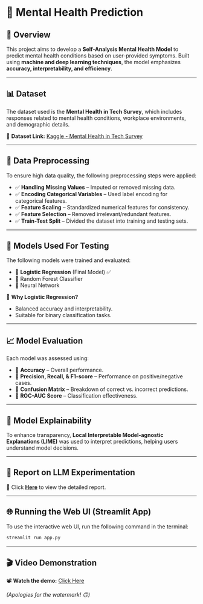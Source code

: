 # 🌿 Mental Health Prediction

## 📝 Overview  
This project aims to develop a **Self-Analysis Mental Health Model** to predict mental health conditions based on user-provided symptoms. Built using **machine and deep learning techniques**, the model emphasizes **accuracy, interpretability, and efficiency**.  

---

## 📊 Dataset  
The dataset used is the **Mental Health in Tech Survey**, which includes responses related to mental health conditions, workplace environments, and demographic details.  

🔗 **Dataset Link:** [Kaggle - Mental Health in Tech Survey](https://www.kaggle.com/datasets/osmi/mental-health-in-tech-survey)  

---

## 🔧 Data Preprocessing  
To ensure high data quality, the following preprocessing steps were applied:  

- ✅ **Handling Missing Values** – Imputed or removed missing data.  
- ✅ **Encoding Categorical Variables** – Used label encoding for categorical features.  
- ✅ **Feature Scaling** – Standardized numerical features for consistency.  
- ✅ **Feature Selection** – Removed irrelevant/redundant features.  
- ✅ **Train-Test Split** – Divided the dataset into training and testing sets.  

---

## 🤖 Models Used For Testing 
The following models were trained and evaluated:  

- 🔹 **Logistic Regression** (Final Model) ✅  
- 🔹 Random Forest Classifier  
- 🔹 Neural Network  

📌 **Why Logistic Regression?**  
- Balanced accuracy and interpretability.  
- Suitable for binary classification tasks.  

---

## 📈 Model Evaluation  
Each model was assessed using:  

- 📌 **Accuracy** – Overall performance.  
- 📌 **Precision, Recall, & F1-score** – Performance on positive/negative cases.  
- 📌 **Confusion Matrix** – Breakdown of correct vs. incorrect predictions.  
- 📌 **ROC-AUC Score** – Classification effectiveness.  

---

## 🧐 Model Explainability  
To enhance transparency, **Local Interpretable Model-agnostic Explanations (LIME)** was used to interpret predictions, helping users understand model decisions.  

---

## 📄 Report on LLM Experimentation  
🔗 Click **[Here](https://docs.google.com/document/d/1DXcLIiOPVwPwLUHLI4pOqboWF2w5g5ksls4l15v-1PQ/edit?usp=sharing)** to view the detailed report.  

---

## 🌐 Running the Web UI (Streamlit App)  
To use the interactive web UI, run the following command in the terminal:  

```bash
streamlit run app.py
```
---

## 🎬 Video Demonstration  

📽 **Watch the demo:** [Click Here](https://drive.google.com/file/d/1-XVn7GmRxqxC1-NOO9ZGYV7ia7xYVcfe/view?usp=drivesdk)  

_(Apologies for the watermark! 🙃)_  
